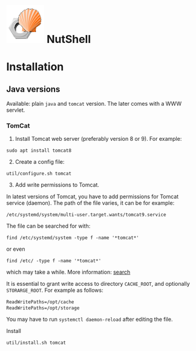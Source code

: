 # ![NutShell cover](./img/nutshell-logo-small.png) NutShell

# Installation
## Java versions

Available: plain `java` and `tomcat` version. The later comes with a WWW servlet.

### TomCat

1. Install Tomcat web server (preferably version 8 or 9). For example:
```
sudo apt install tomcat8
```

2. Create a config file:
```
util/configure.sh tomcat
```

3. Add write permissions to Tomcat. 

In latest versions of Tomcat, you have to add permissions for Tomcat service
(daemon). The path of the file varies, it can be for example:

```
/etc/systemd/system/multi-user.target.wants/tomcat9.service
```

The file can be searched for with:
```
find /etc/systemd/system -type f -name '*tomcat*'
```
or even
```
find /etc/ -type f -name '*tomcat*'
```
which may take a while. More information: [search](https://www.google.com/search?q=how+to+grant+tomcat+write+access)

It is essential to grant write access to directory `CACHE_ROOT`, and optionally `STORARGE_ROOT`. For example as follows:
```
ReadWritePaths=/opt/cache
ReadWritePaths=/opt/storage
```

You may have to run `systemctl daemon-reload` after editing the file.


Install 

```
util/install.sh tomcat
```